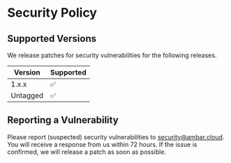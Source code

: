 # Security Policy

## Supported Versions

We release patches for security vulnerabilities for the following releases.

| Version    | Supported          |
| ---------- | ------------------ |
| 1.x.x      | :white_check_mark: |
| Untagged   | :white_check_mark: |

## Reporting a Vulnerability

Please report (suspected) security vulnerabilities to security@ambar.cloud. You will receive a response from us within 72 hours. If the issue is confirmed, we will release a patch as soon as possible.
